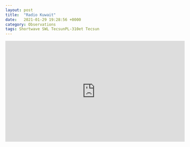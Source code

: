 ```yaml
---
layout: post
title:  "Radio Kuwait"
date:   2021-01-29 19:28:56 +0000
category: Observations
tags: Shortwave SWL TecsunPL-310et Tecsun
---
```

<iframe width="560" height="315" src="https://www.youtube.com/embed/DGPMIaqX38k" frameborder="0" allow="accelerometer; autoplay; clipboard-write; encrypted-media; gyroscope; picture-in-picture" allowfullscreen></iframe>
